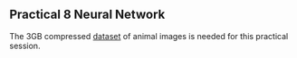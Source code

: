 ## Practical 8 Neural Network
The 3GB compressed [dataset](https://liveuclac-my.sharepoint.com/personal/zcabmmi_ucl_ac_uk/_layouts/15/onedrive.aspx?id=%2Fpersonal%2Fzcabmmi%5Fucl%5Fac%5Fuk%2FDocuments%2FCOMP0137&ga=1) of animal images is needed for this practical session.
